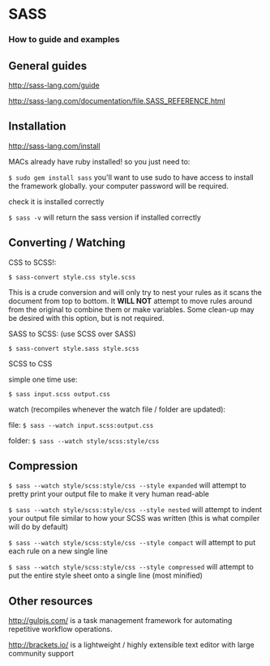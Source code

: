 # SASS

### How to guide and examples

## General guides

http://sass-lang.com/guide

http://sass-lang.com/documentation/file.SASS_REFERENCE.html

## Installation

http://sass-lang.com/install

MACs already have ruby installed! so you just need to:

`$ sudo gem install sass`
you'll want to use sudo to have access to install the framework globally. your computer password will be required.

check it is installed correctly

`$ sass -v`
will return the sass version if installed correctly

## Converting / Watching

CSS to SCSS!:

`$ sass-convert style.css style.scss`

This is a crude conversion and will only try to nest your rules as it scans the document from top to bottom. It **WILL NOT** attempt to move rules around from the original to combine them or make variables. Some clean-up may be desired with this option, but is not required.

SASS to SCSS: (use SCSS over SASS)

`$ sass-convert style.sass style.scss`

SCSS to CSS

simple one time use:

`$ sass input.scss output.css`

watch (recompiles whenever the watch file / folder are updated):

file:
`$ sass --watch input.scss:output.css`

folder:
`$ sass --watch style/scss:style/css`

## Compression

`$ sass --watch style/scss:style/css --style expanded`
will attempt to pretty print your output file to make it very human read-able

`$ sass --watch style/scss:style/css --style nested`
will attempt to indent your output file similar to how your SCSS was written (this is what compiler will do by default)

`$ sass --watch style/scss:style/css --style compact`
will attempt to put each rule on a new single line

`$ sass --watch style/scss:style/css --style compressed`
will attempt to put the entire style sheet onto a single line (most minified)

## Other resources

http://gulpjs.com/
is a task management framework for automating repetitive workflow operations. 

http://brackets.io/
is a lightweight / highly extensible text editor with large community support
